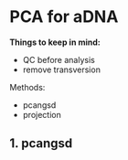 # PCA for aDNA

**Things to keep in mind:**
- QC before analysis
- remove transversion

Methods:
- pcangsd
- projection

## 1. pcangsd 
